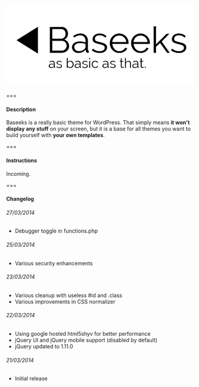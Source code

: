 ![alt text](https://raw.githubusercontent.com/KeitIG/Baseeks/master/screenshot.png "Baseeks Logo")

===

#### Description

Baseeks is a really basic theme for WordPress. That simply means **it won't display any stuff** on your screen, but it is a base for all themes you want to build yourself with **your own templates**.

===

#### Instructions

Incoming.

===

#### Changelog

###### 27/03/2014

* Debugger toggle in functions.php

###### 25/03/2014

* Various security enhancements

###### 23/03/2014

* Various cleanup with useless #id and .class
* Various improvements in CSS normalizer

###### 22/03/2014

* Using google hosted html5shyv for better performance
* jQuery UI and jQuery mobile support (disabled by default)
* jQuery updated to 1.11.0

###### 21/03/2014

* Initial release